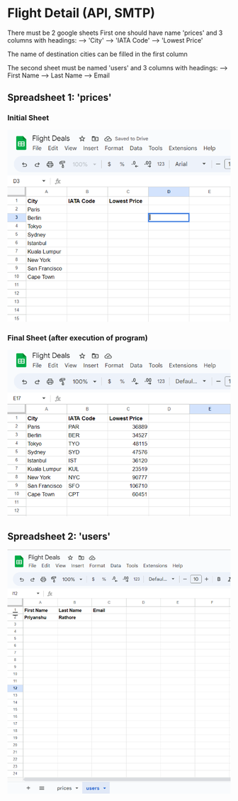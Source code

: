 # Flight Detail (API, SMTP)

There must be 2 google sheets
First one should have name 'prices' and 3 columns with headings:
--> 'City'
--> 'IATA Code'
--> 'Lowest Price'

The name of destination cities can be filled in the first column

The second sheet must be named 'users' and 3 columns with headings:
--> First Name
--> Last Name
--> Email

## Spreadsheet 1: 'prices'

### Initial Sheet
![Example of google sheet](https://github.com/Priyanshu120503/Flight-Detail-API-SMTP/blob/main/images/screenshot_1.png)

### Final Sheet (after execution of program)
![Example of google sheet](https://github.com/Priyanshu120503/Flight-Detail-API-SMTP/blob/main/images/screenshot_2.png)


## Spreadsheet 2: 'users'
![Example of google sheet](https://github.com/Priyanshu120503/Flight-Detail-API-SMTP/blob/main/images/screenshot_3.png)
